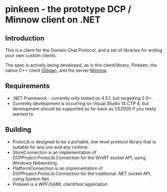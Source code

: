 # pinkeen - the prototype DCP / Minnow client on .NET

## Introduction
This is a client for the Domain Chat Protocol, and a set of libraries for
writing your own custom clients.

The spec is actively being developed, as is this client/library, Pinkeen,
the native C++ client [Gilligan](https://github.com/DCP-Project/gilligan-prototype),
and the server [Minnow](https://github.com/DCP-Project/minnow-prototype).

## Requirements
* .NET Framework - currently only tested on 4.5.1, but targetting 2.0+.
* Currently development is occurring on Visual Studio 14 CTP 4, but development
  should be supported as far back as VS2005 if you really wanted to.

## Building
* ProtoLib is designed to be a portable, low-level protocol library that is
  suitable for any use and any runtime.
* StoreConnection is an implementation of DCPProject.ProtoLib.Connection for
  the WinRT socket API, using Windows.Networking.
* PlatformConnection is an implementation of DCPProject.ProtoLib.Connection
  for the traditional .NET socket API, using System.Net.
* Pinkeen is a WPF/XAML client/test application.
